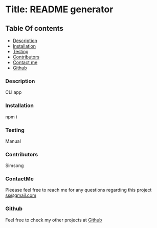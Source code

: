
# Title: README generator

## Table Of contents
- [Description](#description)
- [Installation](#installation)
- [Testing](#testing)
- [Contributors](#contributors)
- [Contact me](#contactme)
- [Github](#github)




### Description
CLI app

### Installation
npm i

### Testing
Manual

### Contributors
Simsong

### ContactMe
Pleease feel free to reach me for any questions regarding this project
ss@gmail.com

### Github
Feel free to check my other projects at
[Github](https://github.com/ss)



